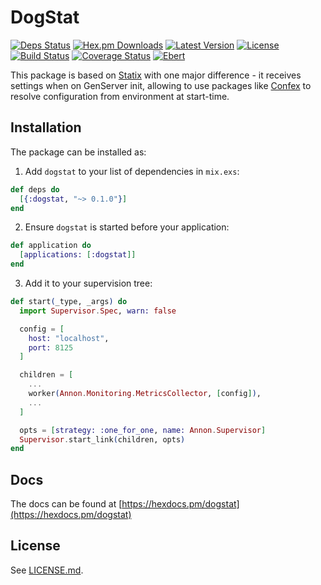 # DogStat

[![Deps Status](https://beta.hexfaktor.org/badge/all/github/Nebo15/dogstat.svg)](https://beta.hexfaktor.org/github/Nebo15/dogstat) [![Hex.pm Downloads](https://img.shields.io/hexpm/dw/dogstat.svg?maxAge=3600)](https://hex.pm/packages/dogstat) [![Latest Version](https://img.shields.io/hexpm/v/dogstat.svg?maxAge=3600)](https://hex.pm/packages/dogstat) [![License](https://img.shields.io/hexpm/l/dogstat.svg?maxAge=3600)](https://hex.pm/packages/dogstat) [![Build Status](https://travis-ci.org/Nebo15/dogstat.svg?branch=master)](https://travis-ci.org/Nebo15/dogstat) [![Coverage Status](https://coveralls.io/repos/github/Nebo15/dogstat/badge.svg?branch=master)](https://coveralls.io/github/Nebo15/dogstat?branch=master) [![Ebert](https://ebertapp.io/github/Nebo15/dogstat.svg)](https://ebertapp.io/github/Nebo15/dogstat)

This package is based on [Statix](https://github.com/lexmag/statix) with one major difference - it receives settings when on GenServer init, allowing to use packages like [Confex](https://github.com/Nebo15/confex) to resolve configuration from environment at start-time.

## Installation

The package can be installed as:

  1. Add `dogstat` to your list of dependencies in `mix.exs`:

  ```elixir
  def deps do
    [{:dogstat, "~> 0.1.0"}]
  end
  ```

  2. Ensure `dogstat` is started before your application:

  ```elixir
  def application do
    [applications: [:dogstat]]
  end
  ```

  3. Add it to your supervision tree:

  ```elixir
  def start(_type, _args) do
    import Supervisor.Spec, warn: false

    config = [
      host: "localhost",
      port: 8125
    ]

    children = [
      ...
      worker(Annon.Monitoring.MetricsCollector, [config]),
      ...
    ]

    opts = [strategy: :one_for_one, name: Annon.Supervisor]
    Supervisor.start_link(children, opts)
  end
  ```

## Docs

The docs can be found at [https://hexdocs.pm/dogstat](https://hexdocs.pm/dogstat)

## License

See [LICENSE.md](LICENSE.md).
